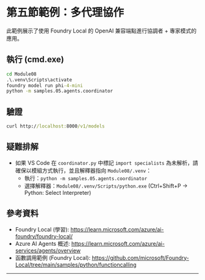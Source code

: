 <!--
CO_OP_TRANSLATOR_METADATA:
{
  "original_hash": "4f786f5ea706270620f8e5dfb088e0c0",
  "translation_date": "2025-09-22T16:57:05+00:00",
  "source_file": "Module08/samples/05/README.md",
  "language_code": "mo"
}
-->
# 第五節範例：多代理協作

此範例展示了使用 Foundry Local 的 OpenAI 兼容端點進行協調者 + 專家模式的應用。

## 執行 (cmd.exe)
```cmd
cd Module08
.\.venv\Scripts\activate
foundry model run phi-4-mini
python -m samples.05.agents.coordinator
```

## 驗證
```cmd
curl http://localhost:8000/v1/models
```

## 疑難排解
- 如果 VS Code 在 `coordinator.py` 中標記 `import specialists` 為未解析，請確保以模組方式執行，並且解釋器指向 `Module08/.venv`：
	- 執行：`python -m samples.05.agents.coordinator`
	- 選擇解釋器：`Module08/.venv/Scripts/python.exe` (Ctrl+Shift+P → Python: Select Interpreter)

## 參考資料
- Foundry Local (學習): https://learn.microsoft.com/azure/ai-foundry/foundry-local/
- Azure AI Agents 概述: https://learn.microsoft.com/azure/ai-services/agents/overview
- 函數調用範例 (Foundry Local): https://github.com/microsoft/Foundry-Local/tree/main/samples/python/functioncalling

---

